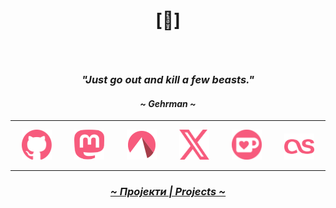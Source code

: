 # <p align="center">[🔻]</p>

<br>

### <p align="center"><i>"Just go out and kill a few beasts."</i></p>
#### <p align="center"><i>~ Gehrman ~</i></p>

---

<p align="center">
  <a href="https://github.com/crnobog69" target="_blank"><img src="assets/github.svg" alt="Github" style="width: 3rem; height: 3rem; margin: 0 1rem;"></a>
  <a href="https://mastodon.social/@prepungrad" target="_blank"><img src="assets/mastodon.svg" alt="Mastodon" style="width: 3rem; height: 3rem; margin: 0 1rem;"></a>
  <a href="https://codeberg.org/crnobog" target="_blank"><img src="assets/codeberg.svg" alt="Codeberg" style="width: 3rem; height: 3rem; margin: 0 1rem;"></a>
  <a href="https://x.com/prepungrad" target="_blank"><img src="assets/x.svg" alt="X" style="width: 3rem; height: 3rem; margin: 0 1rem;"></a>
  <a href="https://ko-fi.com/crnobog" target="_blank"><img src="assets/ko-fi.svg" alt="Ko-fi" style="width: 3rem; height: 3rem; margin: 0 1rem;"></a>
  <a href="https://www.last.fm/user/prepungrad" target="_blank"><img src="assets/lastfm.svg" alt="Last-FM" style="width: 3rem; height: 3em; margin: 0 1rem;"></a>
</p>

----

### <p align="center"><a href="https://short-offer-f87.notion.site/7d5b3228b96b4dae84471e2d02b77f33?pvs=4"><i>~ Пројекти | Projects ~</i></a></p>
